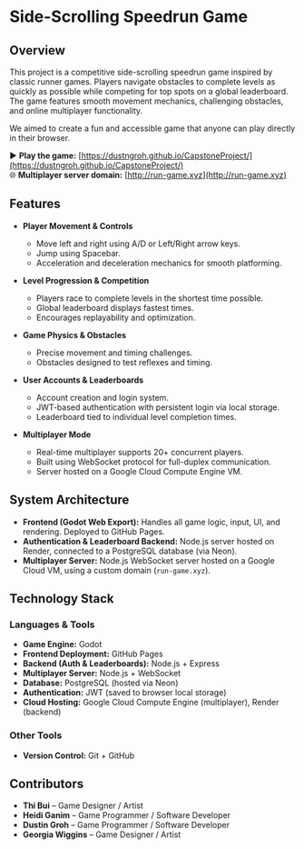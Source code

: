 # **Side-Scrolling Speedrun Game**

## **Overview**
This project is a competitive side-scrolling speedrun game inspired by classic runner games. Players navigate obstacles to complete levels as quickly as possible while competing for top spots on a global leaderboard. The game features smooth movement mechanics, challenging obstacles, and online multiplayer functionality.

We aimed to create a fun and accessible game that anyone can play directly in their browser.

▶️ **Play the game:** [https://dustngroh.github.io/CapstoneProject/](https://dustngroh.github.io/CapstoneProject/)  
🌐 **Multiplayer server domain:** [http://run-game.xyz](http://run-game.xyz)

## **Features**
- **Player Movement & Controls**
  - Move left and right using A/D or Left/Right arrow keys.
  - Jump using Spacebar.
  - Acceleration and deceleration mechanics for smooth platforming.

- **Level Progression & Competition**
  - Players race to complete levels in the shortest time possible.
  - Global leaderboard displays fastest times.
  - Encourages replayability and optimization.

- **Game Physics & Obstacles**
  - Precise movement and timing challenges.
  - Obstacles designed to test reflexes and timing.

- **User Accounts & Leaderboards**
  - Account creation and login system.
  - JWT-based authentication with persistent login via local storage.
  - Leaderboard tied to individual level completion times.

- **Multiplayer Mode**
  - Real-time multiplayer supports 20+ concurrent players.
  - Built using WebSocket protocol for full-duplex communication.
  - Server hosted on a Google Cloud Compute Engine VM.

## **System Architecture**
- **Frontend (Godot Web Export):** Handles all game logic, input, UI, and rendering. Deployed to GitHub Pages.
- **Authentication & Leaderboard Backend:** Node.js server hosted on Render, connected to a PostgreSQL database (via Neon).
- **Multiplayer Server:** Node.js WebSocket server hosted on a Google Cloud VM, using a custom domain (`run-game.xyz`).

## **Technology Stack**

### **Languages & Tools**
- **Game Engine:** Godot
- **Frontend Deployment:** GitHub Pages
- **Backend (Auth & Leaderboards):** Node.js + Express
- **Multiplayer Server:** Node.js + WebSocket
- **Database:** PostgreSQL (hosted via Neon)
- **Authentication:** JWT (saved to browser local storage)
- **Cloud Hosting:** Google Cloud Compute Engine (multiplayer), Render (backend)

### **Other Tools**
- **Version Control:** Git + GitHub

## **Contributors**
- **Thi Bui** – Game Designer / Artist  
- **Heidi Ganim** – Game Programmer / Software Developer  
- **Dustin Groh** – Game Programmer / Software Developer  
- **Georgia Wiggins** – Game Designer / Artist
